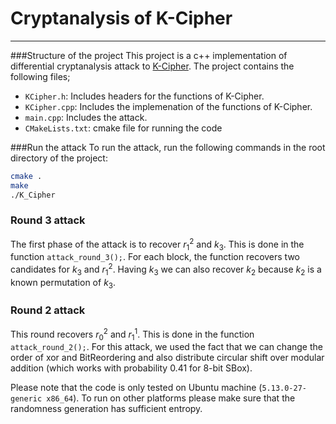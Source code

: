 # Cryptanalysis of K-Cipher

----------
###Structure of the project
This project is a c++ implementation of differential cryptanalysis attack to [K-Cipher](https://eprint.iacr.org/2020/030.pdf).
The project contains the following files;    
* `KCipher.h`: Includes headers for the functions of K-Cipher.
* `KCipher.cpp`: Includes the implemenation of the functions of K-Cipher.
* `main.cpp`: Includes the attack.
* `CMakeLists.txt`: cmake file for running the code

   
###Run the attack
To run the attack, run the following commands in the root directory of the project:
```bash
cmake .
make
./K_Cipher
```
### Round 3 attack
The first phase of the attack is to recover $r_1^2$ and $k_3$. This is done in the function `attack_round_3();`. 
For each block, the function recovers two candidates for $k_3$ and $r_1^2$. Having $k_3$ we can also recover $k_2$ because $k_2$ is a known permutation of $k_3$. 

### Round 2 attack
This round recovers $r_0^2$ and $r_1^1$. This is done in the function `attack_round_2();`. 
For this attack, we used the fact that we can change the order of xor and BitReordering and also distribute circular shift over modular addition (which works with probability 0.41 for 8-bit SBox).




Please note that the code is only tested on Ubuntu machine (`5.13.0-27-generic x86_64`). To run on other platforms please make sure that the 
randomness generation has sufficient entropy.    

